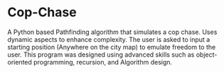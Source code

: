 # Cop-Chase
A Python based Pathfinding algorithm that simulates a cop chase. Uses dynamic aspects to enhance complexity. The user is asked to input a starting position (Anywhere on the city map) to emulate freedom to the user. This program was designed using advanced skills such as object-oriented programming, recursion, and Algorithm design.
